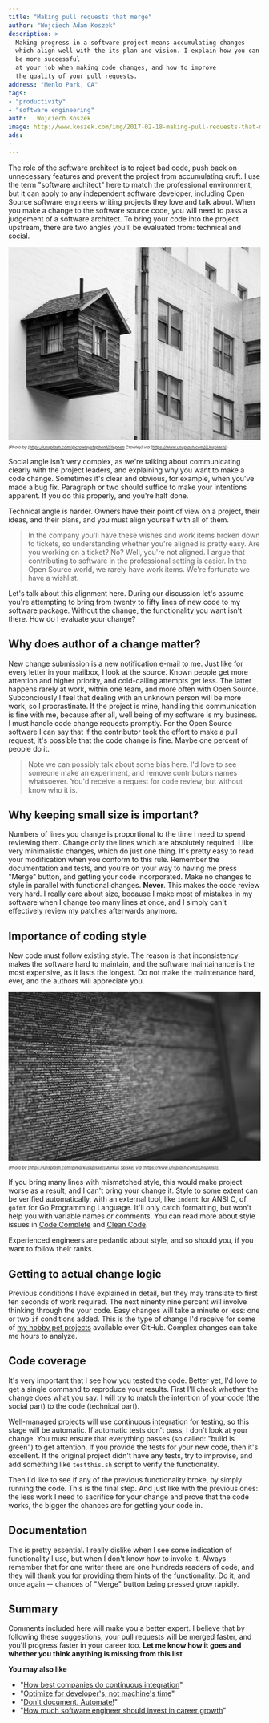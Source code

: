 ```yaml
---
title: "Making pull requests that merge"
author: "Wojciech Adam Koszek"
description: >
  Making progress in a software project means accumulating changes
  which align well with the its plan and vision. I explain how you can
  be more successful
  at your job when making code changes, and how to improve
  the quality of your pull requests.
address: "Menlo Park, CA"
tags:
- "productivity"
- "software engineering"
auth:	Wojciech Koszek
image: http://www.koszek.com/img/2017-02-18-making-pull-requests-that-merge/stephen-crowley-110321_15p.jpg
ads:
- 
---
```


The role of the software architect is to reject bad code, push back on
unnecessary features and prevent the project from accumulating cruft.
I use the term "software architect" here to match the professional
environment, but it can apply to any independent software developer,
including Open Source software engineers writing projects they love and talk
about.
When you make a change to the software source code, you will need to pass a
judgement of a software architect.
To bring your code into the project upstream, there are two angles
you'll be evaluated from: technical and social.

![alt_text_1](/img/2017-02-18-making-pull-requests-that-merge/stephen-crowley-110321_15p.jpg "Image_text_1")
<br>
<small><small><small>
*(Photo by [https://unsplash.com/@crowleystephen](Stephen Crowley) via [https://www.unsplash.com](Unsplash))*
</small></small></small>


Social angle isn't very complex, as we're talking
about communicating clearly with the project leaders, and explaining why you
want to make a code change. Sometimes it's clear and obvious, for example, when
you've made a bug fix. Paragraph or two should suffice to make your
intentions apparent. If you do this properly, and you're half done.

Technical angle is harder. Owners have their
point of view on a project, their ideas, and their plans, and you must
align yourself with all of them.

>  In the company you'll have these wishes and
>  work items broken down to tickets, so understanding whether you're aligned
>  is pretty easy. Are you working on a ticket? No? Well, you're not aligned. I
>  argue that contributing to software in the professional setting is easier.
>  In the Open Source world, we rarely have work items. We're fortunate we have
>  a wishlist.

Let's talk about this alignment here. During our discussion let's
assume you're attempting to bring from twenty to fifty lines of new code to my software
package. Without the change, the functionality you want isn't there. How do I
evaluate your change?

## Why does author of a change matter?

New change submission is a new notification e-mail to me.  Just
like for every letter in your mailbox, I look at the source.  Known people
get more attention and higher priority, and cold-calling attempts get less.
The latter happens rarely at work, within one team, and more often with
Open Source.
Subconciously I feel that dealing with an unknown person will be more work, so I
procrastinate. If the project is mine, handling this communication is
fine with me, because after all, well being of my software is my business.
I must handle code change requests promptly. For the Open Source software I
can say that if the contributor took the effort to make a pull request, it's
possible that the code change is fine. Maybe one percent of people do it.

> Note we can possibly talk about some bias here.  I'd love to see someone
> make an experiment, and remove contributors names whatsoever. You'd receive
> a request for code review, but without know who it is.

## Why keeping small size is important?

Numbers of lines you change is proportional to the time I need to
spend reviewing them. Change only the lines which are absolutely required.
I like very minimalistic changes, which do just one thing. It's
pretty easy to read your modification when you conform to this rule.
Remember the documentation and tests, and you're on your way to having me press
"Merge" button, and getting your code incorporated. Make no changes to style
in parallel with functional changes. **Never**. This makes the code review
very hard. I really care about size, because I make most of mistakes in my
software when I change too many lines at once, and I simply can't
effectively review my patches afterwards anymore.

## Importance of coding style

New code must follow existing style.
The reason is that
inconsistency makes the software hard to maintain, and the software
maintainance is the most expensive, as it lasts the longest. Do not make the
maintenance hard, ever, and the authors will appreciate you.

![alt_text_1](/img/2017-02-18-making-pull-requests-that-merge/markus-spiske-109588_10p.jpg "Image_text_1")
<br>
<small><small><small>
*(Photo by [https://unsplash.com/@markusspiske](Markus Spiske) via [https://www.unsplash.com](Unsplash))*
</small></small></small>

If you bring many lines with mismatched style, this would make project worse
as a result, and I can't bring your change it. Style to some extent can be
verified automatically, with an external tool, like `indent` for ANSI C, of
`gofmt` for Go Programming Language. It'll only catch formatting, but won't
help you with variable names or comments. You can read more about style
issues in [Code Complete][] and [Clean Code][].

Experienced engineers are pedantic about style, and so should you, if you
want to follow their ranks.

## Getting to actual change logic

Previous conditions I have explained in detail, but they may
translate to first ten seconds of work required. The next ninenty
nine percent will involve thinking through the your code.
Easy changes will take a minute or less: one or two `if` conditions added.
This is the type of change I'd receive for some of
[my hobby pet projects](http://github.com/wkoszek)
available over GitHub.
Complex changes can take me hours to analyze.

## Code coverage

It's very important that I see how you tested the code.
Better yet, I'd love to get a single command to reproduce your
results. First I'll check whether the change does what you say.
I will try to match the intention of your code (the social part) to the code
(technical part).

Well-managed projects will use
[continuous integration](https://en.wikipedia.org/wiki/Continuous_integration)
for testing,
so this stage will be automatic. If automatic tests don't pass, I don't look at your change.
You must ensure that everything passes (so called: "build is green") to get
attention.
If you provide the tests for your new code, then it's excellent.
If the original project didn't have any tests, try to improvise, and add
something like `testthis.sh` script to verify the functionality.

Then I'd like to see if any of the previous functionality broke, by simply
running the code. This is the final step.  And just like with the previous
ones: the less work I need to sacrifice for your change and prove that the
code works, the bigger the chances are for getting your code in.

## Documentation

This is pretty essential. I really dislike when I see some
indication of functionality I use, but when I don't know how to invoke it.
Always remember that for one writer there are one hundreds readers of code,
and they will thank you for providing them hints of the functionality. Do
it, and once again -- chances of "Merge" button being pressed grow rapidly.

## Summary

Comments included here will make you a better expert. I believe that
by following these suggestions, your pull requests will be merged faster,
and you'll progress faster in your career too. **Let me know how it goes and
whether you think anything is missing from this list**

**You may also like**

* "[How best companies do continuous integration](http://www.koszek.com/blog/2015/06/29/how-best-companies-do-continuous-integration)"
* "[Optimize for developer's, not machine's time](http://www.koszek.com/blog/2015/07/28/optimize-for-developers-time)"
* "[Don't document. Automate!](http://www.koszek.com/blog/2016/04/11/dont-document-automate)"
* "[How much software engineer should invest in career growth](http://www.koszek.com/blog/2017/02/06/how-much-software-engineer-should-invest-in-career-growth)"


[Code Complete]: http://amzn.to/2kzYGqO
[Clean Code]: http://amzn.to/2lVSSbe
